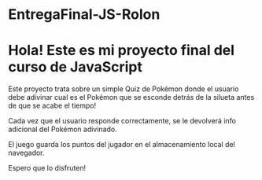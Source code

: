 # EntregaFinal-JS-Rolon

# Hola! Este es mi proyecto final del curso de JavaScript

Este proyecto trata sobre un simple Quiz de Pokémon donde el usuario debe adivinar cual es el Pokémon que se esconde detrás de la silueta antes de que se acabe el tiempo!

Cada vez que el usuario responde correctamente, se le devolverá info adicional del Pokémon adivinado.

El juego guarda los puntos del jugador en el almacenamiento local del navegador.

Espero que lo disfruten!
